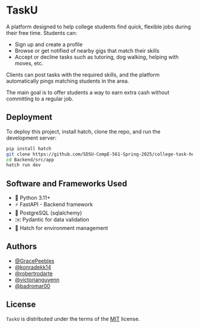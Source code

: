 # TaskU

A platform designed to help college students find quick, flexible jobs during their free time. Students can:

- Sign up and create a profile
- Browse or get notified of nearby gigs that match their skills
- Accept or decline tasks such as tutoring, dog walking, helping with moves, etc.

Clients can post tasks with the required skills, and the platform automatically pings matching students in the area.

The main goal is to offer students a way to earn extra cash without committing to a regular job.

## Deployment

To deploy this project, install hatch, clone the repo, and run the development server:

```bash
pip install hatch
git clone https://github.com/SDSU-CompE-561-Spring-2025/college-task-hub.git
cd Backend/src/app
hatch run dev
```

## Software and Frameworks Used

- 🐍 Python 3.11+
- ⚡ FastAPI - Backend framework
- 🐘 PostgreSQL (sqlalchemy)
- ✉️ Pydantic for data validation
- 🧪 Hatch for environment management

## Authors

- [@GracePeebles](https://github.com/GracePeebles)
- [@konradekk14](https://www.github.com/konradekk14)
- [@robertrodarte](https://github.com/robertrodarte)
- [@victorianguyenn](https://github.com/victorianguyenn)
- [@badromar00](https://github.com/badromar00)

## License

`TaskU` is distributed under the terms of the [MIT](https://spdx.org/licenses/MIT.html) license.
